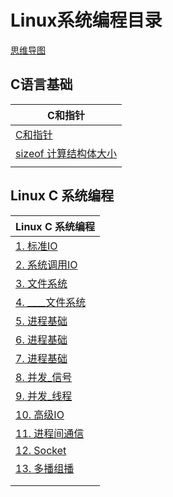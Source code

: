 # Linux系统编程目录

[思维导图](/LinuxC/Linux系统编程.md)



## C语言基础

| C和指针                                                      |
| ------------------------------------------------------------ |
| [C和指针](/LinuxC/C语言基础/0_C和指针.md)                    |
| [sizeof 计算结构体大小](/LinuxC/C语言基础/1_计算结构体大小.md) |
|                                                              |



## Linux C 系统编程

| Linux C 系统编程                            |
| ------------------------------------------- |
| [1. 标准IO](/LinuxC/1_标准IO.md)            |
| [2. 系统调用IO](/LinuxC/2_系统调用IO.md)    |
| [3. 文件系统](/LinuxC/3_文件系统.md)        |
| [4. ____文件系统](/LinuxC/4_文件系统.md)    |
| [5. 进程基础](/LinuxC/5_进程基础.md)        |
| [6. 进程基础](/LinuxC/6_进程基础.md)        |
| [7. 进程基础](/LinuxC/7_进程基础.md)        |
| [8. 并发_信号](/LinuxC/8_并发_信号.md)      |
| [9. 并发_线程](/LinuxC/9_并发_线程.md)      |
| [10. 高级IO](/LinuxC/10_高级IO_非阻塞IO.md) |
| [11. 进程间通信](/LinuxC/11_进程间通信.md)  |
| [12. Socket](/LinuxC/12_Socket.md)          |
| [13. 多播组播](/LinuxC/多播组播.md)         |
|                                             |
|                                             |

































